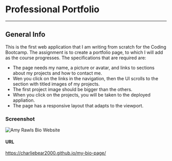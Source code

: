 # Professional Portfolio
***

## General Info
This is the first web application that I am writing from scratch for the Coding Bootcamp. The assignment is to create a portfolio page, to which I will add as the course progresses.  The specifications that are required are:
* The page needs my name, a picture or avatar, and links to sections about my projects and how to contact me.
* Wen you click on the links in the navigation, then the UI scrolls to the section with titled images of my projects.
* The first project image should be bigger than the others.
* When you click on the projects, you will be taken to the deployed appliation.
* The page has a responsive layout that adapts to the viewport.

### Screenshot
![Amy Rawls Bio Website](https://user-images.githubusercontent.com/99057802/173190792-3d71c42c-70b8-4ce1-819e-143fb80c23f3.png)


#### URL
https://charliebear2000.github.io/my-bio-page/
